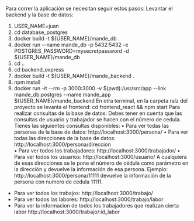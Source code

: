 Para correr la aplicación se necesitan seguir estos pasos:
Levantar el backend y la base de datos:
1.	USER_NAME=juan
2.	cd database_postgres
3.	docker build -t ${USER_NAME}/mande_db .
4.	docker run --name mande_db -p 5432:5432 -e POSTGRES_PASSWORD=mysecretpassword -d ${USER_NAME}/mande_db
5.	cd ..
6.	cd backend_express
7.	docker build -t ${USER_NAME}/mande_backend .
8.	npm install
9.	docker run -it --rm -p 3000:3000 -v $(pwd):/usr/src/app --link mande_db:postgres --name mande_app ${USER_NAME}/mande_backend
En otra terminal, en la carpeta raíz del proyecto se levanta el frontend:
cd frontend_react && npm start
Para realizar consultas de la base de datos:
Debes tener en cuenta que las consultas de usuario y trabajador se hacen con el número de cedula. Tienes las siguientes consultas disponibles: 
•	Para ver todas las personas de la base de datos:
http://localhost:3000/persona/
•	Para ver todas las direcciones de la base de datos:
http://localhost:3000/persona/direccion  
•	Para ver todos los trabajadores:
http://localhost:3000/trabajador/ 
•	Para ver todos los usuarios:
http://localhost:3000/usuario/ 
A cualquiera de esas direcciones se le pone el número de cédula como parámetro en la dirección y devuelve la información de esa persona. Ejemplo: 
http://localhost:3000/persona/11111 devuelve la información de la persona con numero de cedula 11111.

*  Para ver todos los trabajos:
http://localhost:3000/trabajo/
*  Para ver todos las labores:
http://localhost:3000/trabajo/labor
*  Para ver la informacion de todos los trabajadores que realizan cierta labor 
http://localhost:3000/trabajo/:id_labor